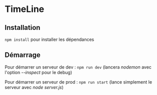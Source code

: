 # TimeLine

## Installation

`npm install` pour installer les dépendances

## Démarrage

Pour démarrer un serveur de dev : `npm run dev` (lancera *nodemon* avec l'option *--inspect* pour le debug)

Pour démarrer un serveur de prod : `npm run start` (lance simplement le serveur avec *node server.js*)